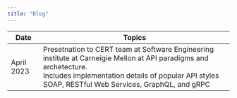 ```yaml
---
title: "Blog"
---
```

<!-- style="width:120px" -->
|<div> Date </div> | Topics |
| ------    | ------   |
|  April 2023  | Presetnation to CERT team at Software Engineering institute at Carneigie Mellon at API paradigms and archetecture. <br> Includes implementation details of popular API styles SOAP, RESTful Web Services, GraphQL, and gRPC <br> |

